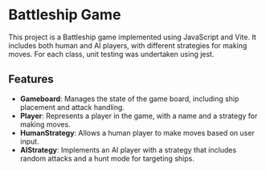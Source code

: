 # Battleship Game

This project is a Battleship game implemented using JavaScript and Vite. It includes both human and AI players, with different strategies for making moves. For each class, unit testing was undertaken using jest.

## Features

- **Gameboard**: Manages the state of the game board, including ship placement and attack handling.
- **Player**: Represents a player in the game, with a name and a strategy for making moves.
- **HumanStrategy**: Allows a human player to make moves based on user input.
- **AIStrategy**: Implements an AI player with a strategy that includes random attacks and a hunt mode for targeting ships.
